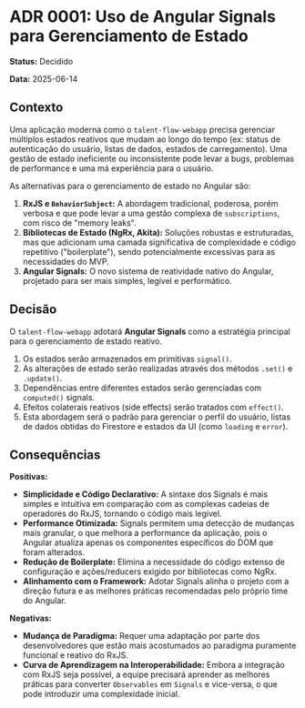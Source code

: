 # ADR 0001: Uso de Angular Signals para Gerenciamento de Estado

**Status:** Decidido

**Data:** 2025-06-14

## Contexto

Uma aplicação moderna como o `talent-flow-webapp` precisa gerenciar múltiplos estados reativos que mudam ao longo do tempo (ex: status de autenticação do usuário, listas de dados, estados de carregamento). Uma gestão de estado ineficiente ou inconsistente pode levar a bugs, problemas de performance e uma má experiência para o usuário.

As alternativas para o gerenciamento de estado no Angular são:

1. **RxJS e `BehaviorSubject`:** A abordagem tradicional, poderosa, porém verbosa e que pode levar a uma gestão complexa de `subscriptions`, com risco de "memory leaks".
2. **Bibliotecas de Estado (NgRx, Akita):** Soluções robustas e estruturadas, mas que adicionam uma camada significativa de complexidade e código repetitivo ("boilerplate"), sendo potencialmente excessivas para as necessidades do MVP.
3. **Angular Signals:** O novo sistema de reatividade nativo do Angular, projetado para ser mais simples, legível e performático.

## Decisão

O `talent-flow-webapp` adotará **Angular Signals** como a estratégia principal para o gerenciamento de estado reativo.

1. Os estados serão armazenados em primitivas `signal()`.
2. As alterações de estado serão realizadas através dos métodos `.set()` e `.update()`.
3. Dependências entre diferentes estados serão gerenciadas com `computed()` signals.
4. Efeitos colaterais reativos (side effects) serão tratados com `effect()`.
5. Esta abordagem será o padrão para gerenciar o perfil do usuário, listas de dados obtidas do Firestore e estados da UI (como `loading` e `error`).

## Consequências

**Positivas:**

- **Simplicidade e Código Declarativo:** A sintaxe dos Signals é mais simples e intuitiva em comparação com as complexas cadeias de operadores do RxJS, tornando o código mais legível.
- **Performance Otimizada:** Signals permitem uma detecção de mudanças mais granular, o que melhora a performance da aplicação, pois o Angular atualiza apenas os componentes específicos do DOM que foram alterados.
- **Redução de Boilerplate:** Elimina a necessidade do código extenso de configuração e ações/reducers exigido por bibliotecas como NgRx.
- **Alinhamento com o Framework:** Adotar Signals alinha o projeto com a direção futura e as melhores práticas recomendadas pelo próprio time do Angular.

**Negativas:**

- **Mudança de Paradigma:** Requer uma adaptação por parte dos desenvolvedores que estão mais acostumados ao paradigma puramente funcional e reativo do RxJS.
- **Curva de Aprendizagem na Interoperabilidade:** Embora a integração com RxJS seja possível, a equipe precisará aprender as melhores práticas para converter `Observables` em `Signals` e vice-versa, o que pode introduzir uma complexidade inicial.